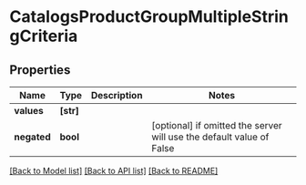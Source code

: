 # CatalogsProductGroupMultipleStringCriteria


## Properties
Name | Type | Description | Notes
------------ | ------------- | ------------- | -------------
**values** | **[str]** |  | 
**negated** | **bool** |  | [optional]  if omitted the server will use the default value of False

[[Back to Model list]](../README.md#documentation-for-models) [[Back to API list]](../README.md#documentation-for-api-endpoints) [[Back to README]](../README.md)


